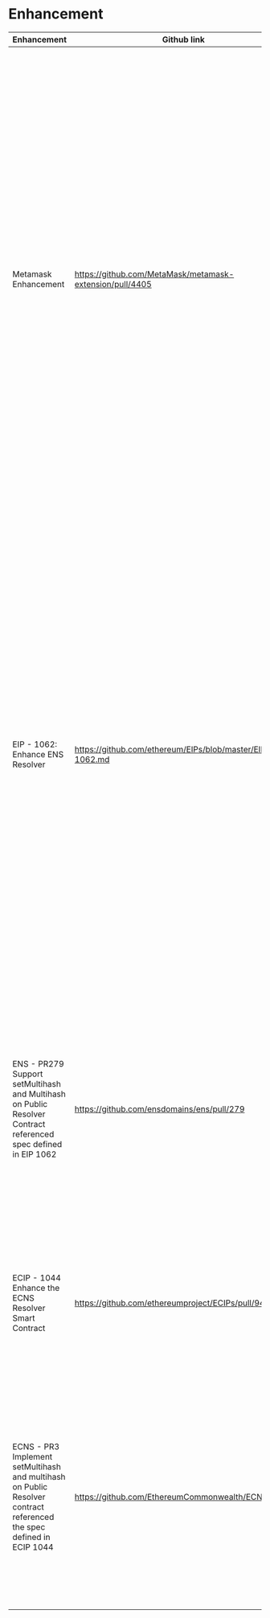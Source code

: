 # Enhancement

Enhancement            | Github link                                                | Description
-----------------------|------------------------------------------------------------|-----------------------------
Metamask Enhancement   | https://github.com/MetaMask/metamask-extension/pull/4405   | Current browser services do not load decentralized domain names, such as ‘.eth’. Hence, Portal Network implemented an integration of ENS and IPFS to enhance MetaMask’s browser extension, which turns regular browsers into ÐWeb supported ones. This is important to create seamless experience for user adoption. Since the implementation, any users with the latest metamask installed can easily browse decentralized website stored on IPFS with ENS. This enhancement helps any users to easily view decentralized website with their a website browser
EIP - 1062: Enhance ENS Resolver | https://github.com/ethereum/EIPs/blob/master/EIPS/eip-1062.md | We proposed the standard which describes the implementation of how to combine the IPFS cryptographic hash unique fingerprint with the ENS public resolver. This standard provides functionality to get and set IPFS online resources to the ENS resolver. This standard not only aims to allow more developers and communities to provide use cases, but also leverages its human-memorizable feature to gain more user adoption of accessing decentralized resources. The motivation behind this is that the IPFS ENS resolver mapping standard is a cornerstone for building the future of the Web3.0 service.
ENS - PR279 Support setMultihash and Multihash on Public Resolver Contract referenced spec defined in EIP 1062 | https://github.com/ensdomains/ens/pull/279 | We implemented the setter and getter methods into the smart contract with the related testing cases according to the accepted proposals EIP 1062. The new version of ethereum name service smart contract will therefore have the ability to resolve the hashes from different network.
ECIP - 1044 Enhance the ECNS Resolver Smart Contract | https://github.com/ethereumproject/ECIPs/pull/94 | Ethereum Classic having a similar architecture and spec of the ECNS smart contract with Ethereum, we proposed the enhancement of the resolver contract to support multihashes into the ECNS resolver.
ECNS - PR3 Implement setMultihash and multihash on Public Resolver contract referenced the spec defined in ECIP 1044 | https://github.com/EthereumCommonwealth/ECNS/pull/3 | Since Ethereum Classic has the same core as ethereum, we enhanced the Ethereum Classic Name Service smart contract with the setter and getter hash methods according to the ECIP 1044. Ethereum Classic Name Service has the ability to resolve the hashes from different protocols. 

